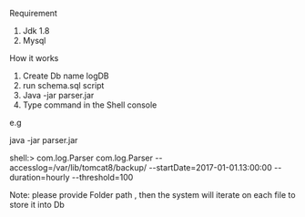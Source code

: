 
Requirement
 1. Jdk 1.8
 2. Mysql

 How it works
  1. Create Db name logDB
  2. run  schema.sql script
  3. Java -jar parser.jar
  4. Type command in the Shell console 
 
  e.g

   java -jar parser.jar

   shell:> com.log.Parser com.log.Parser --accesslog=/var/lib/tomcat8/backup/ --startDate=2017-01-01.13:00:00 --duration=hourly --threshold=100

  Note:  please provide  Folder path , then the system will iterate on each file  to store it into Db